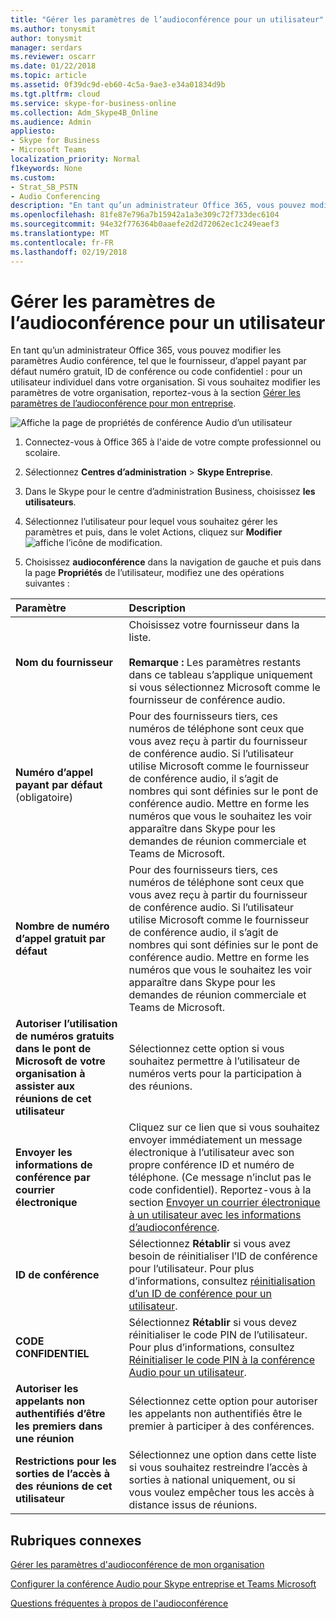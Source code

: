 ```yaml
---
title: "Gérer les paramètres de l’audioconférence pour un utilisateur"
ms.author: tonysmit
author: tonysmit
manager: serdars
ms.reviewer: oscarr
ms.date: 01/22/2018
ms.topic: article
ms.assetid: 0f39dc9d-eb60-4c5a-9ae3-e34a01834d9b
ms.tgt.pltfrm: cloud
ms.service: skype-for-business-online
ms.collection: Adm_Skype4B_Online
ms.audience: Admin
appliesto:
- Skype for Business
- Microsoft Teams
localization_priority: Normal
f1keywords: None
ms.custom:
- Strat_SB_PSTN
- Audio Conferencing
description: "En tant qu’un administrateur Office 365, vous pouvez modifier les paramètres Audio conférence, tel que le fournisseur, d’appel payant par défaut numéro gratuit, ID de conférence ou code confidentiel : pour un utilisateur individuel dans votre organisation. Si vous souhaitez modifier les paramètres de votre organisation, voir la conférence Audio de gérer les paramètres de mon organisation."
ms.openlocfilehash: 81fe87e796a7b15942a1a3e309c72f733dec6104
ms.sourcegitcommit: 94e32f776364b0aaefe2d2d72062ec1c249eaef3
ms.translationtype: MT
ms.contentlocale: fr-FR
ms.lasthandoff: 02/19/2018
---
```

# <a name="manage-the-audio-conferencing-settings-for-a-user"></a>Gérer les paramètres de l’audioconférence pour un utilisateur

En tant qu’un administrateur Office 365, vous pouvez modifier les paramètres Audio conférence, tel que le fournisseur, d’appel payant par défaut numéro gratuit, ID de conférence ou code confidentiel : pour un utilisateur individuel dans votre organisation. Si vous souhaitez modifier les paramètres de votre organisation, reportez-vous à la section [Gérer les paramètres de l’audioconférence pour mon entreprise](manage-the-audio-conferencing-settings-for-my-organization.md).
  
![Affiche la page de propriétés de conférence Audio d’un utilisateur](../images/228550f7-92be-416d-9ab1-7c2ef54dd4e6.png)
  
1. Connectez-vous à Office 365 à l'aide de votre compte professionnel ou scolaire.
    
2. Sélectionnez **Centres dʼadministration** > **Skype Entreprise**.
    
3. Dans le Skype pour le centre d’administration Business, choisissez **les utilisateurs**.
    
4. Sélectionnez l’utilisateur pour lequel vous souhaitez gérer les paramètres et puis, dans le volet Actions, cliquez sur **Modifier**![affiche l’icône de modification](../images/4d8bea48-be68-4e0e-a54c-73decf7ea4ec.png).
    
5. Choisissez **audioconférence** dans la navigation de gauche et puis dans la page **Propriétés** de l’utilisateur, modifiez une des opérations suivantes :
    
|**Paramètre**|**Description**|
|:-----|:-----|
|**Nom du fournisseur** <br/> |Choisissez votre fournisseur dans la liste.  <br/><br/> **Remarque :** Les paramètres restants dans ce tableau s’applique uniquement si vous sélectionnez Microsoft comme le fournisseur de conférence audio.           |
|**Numéro d’appel payant par défaut** (obligatoire) <br/> |Pour des fournisseurs tiers, ces numéros de téléphone sont ceux que vous avez reçu à partir du fournisseur de conférence audio. Si l’utilisateur utilise Microsoft comme le fournisseur de conférence audio, il s’agit de nombres qui sont définies sur le pont de conférence audio. Mettre en forme les numéros que vous le souhaitez les voir apparaître dans Skype pour les demandes de réunion commerciale et Teams de Microsoft.  <br/> |
|**Nombre de numéro d’appel gratuit par défaut** <br/> |Pour des fournisseurs tiers, ces numéros de téléphone sont ceux que vous avez reçu à partir du fournisseur de conférence audio. Si l’utilisateur utilise Microsoft comme le fournisseur de conférence audio, il s’agit de nombres qui sont définies sur le pont de conférence audio. Mettre en forme les numéros que vous le souhaitez les voir apparaître dans Skype pour les demandes de réunion commerciale et Teams de Microsoft.  <br/> |
|**Autoriser l’utilisation de numéros gratuits dans le pont de Microsoft de votre organisation à assister aux réunions de cet utilisateur** <br/> |Sélectionnez cette option si vous souhaitez permettre à l’utilisateur de numéros verts pour la participation à des réunions.  <br/> |
|**Envoyer les informations de conférence par courrier électronique** <br/> |Cliquez sur ce lien que si vous souhaitez envoyer immédiatement un message électronique à l’utilisateur avec son propre conférence ID et numéro de téléphone. (Ce message n’inclut pas le code confidentiel). Reportez-vous à la section [Envoyer un courrier électronique à un utilisateur avec les informations d’audioconférence](send-an-email-to-a-user-with-their-dial-in-information.md).  <br/> |
|**ID de conférence** <br/> |Sélectionnez **Rétablir** si vous avez besoin de réinitialiser l’ID de conférence pour l’utilisateur. Pour plus d’informations, consultez [réinitialisation d’un ID de conférence pour un utilisateur](reset-a-conference-id-for-a-user.md).  <br/> |
|**CODE CONFIDENTIEL** <br/> |Sélectionnez **Rétablir** si vous devez réinitialiser le code PIN de l’utilisateur. Pour plus d’informations, consultez [Réinitialiser le code PIN à la conférence Audio pour un utilisateur](reset-the-audio-conferencing-pin-for-a-user.md).  <br/> |
|**Autoriser les appelants non authentifiés d’être les premiers dans une réunion** <br/> |Sélectionnez cette option pour autoriser les appelants non authentifiés être le premier à participer à des conférences.  <br/> |
|**Restrictions pour les sorties de l’accès à des réunions de cet utilisateur** <br/> |Sélectionnez une option dans cette liste si vous souhaitez restreindre l’accès à sorties à national uniquement, ou si vous voulez empêcher tous les accès à distance issus de réunions.  <br/> |
   
## <a name="related-topics"></a>Rubriques connexes

[Gérer les paramètres d'audioconférence de mon organisation](manage-the-audio-conferencing-settings-for-my-organization.md)

[Configurer la conférence Audio pour Skype entreprise et Teams Microsoft](set-up-audio-conferencing.md)
  
[Questions fréquentes à propos de l'audioconférence](audio-conferencing-common-questions.md)
  

